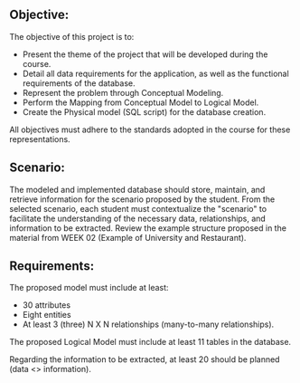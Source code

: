 ## Objective:

The objective of this project is to:

- Present the theme of the project that will be developed during the course.
- Detail all data requirements for the application, as well as the functional requirements of the database.
- Represent the problem through Conceptual Modeling.
- Perform the Mapping from Conceptual Model to Logical Model.
- Create the Physical model (SQL script) for the database creation.

All objectives must adhere to the standards adopted in the course for these representations.

## Scenario:

The modeled and implemented database should store, maintain, and retrieve information for the scenario proposed by the student. From the selected scenario, each student must contextualize the "scenario" to facilitate the understanding of the necessary data, relationships, and information to be extracted. Review the example structure proposed in the material from WEEK 02 (Example of University and Restaurant).

## Requirements:

The proposed model must include at least:

- 30 attributes
- Eight entities
- At least 3 (three) N X N relationships (many-to-many relationships).

The proposed Logical Model must include at least 11 tables in the database.

Regarding the information to be extracted, at least 20 should be planned (data <> information).
